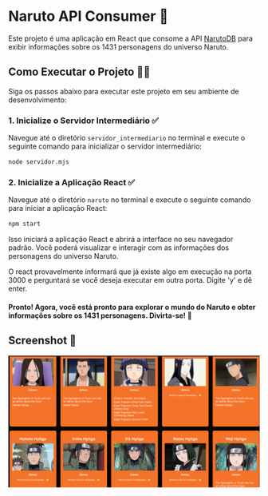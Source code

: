 # Naruto API Consumer 👱


Este projeto é uma aplicação em React que consome a API [NarutoDB](https://www.narutodb.xyz/) para exibir informações sobre os 1431 personagens do universo Naruto.

## Como Executar o Projeto 👩‍💻

Siga os passos abaixo para executar este projeto em seu ambiente de desenvolvimento:

### 1. Inicialize o Servidor Intermediário ✅

Navegue até o diretório `servidor_intermediario` no terminal e execute o seguinte comando para inicializar o servidor intermediário:

```bash
node servidor.mjs
```

### 2. Inicialize a Aplicação React ✅

Navegue até o diretório `naruto` no terminal e execute o seguinte comando para iniciar a aplicação React:

```bash
npm start
```
Isso iniciará a aplicação React e abrirá a interface no seu navegador padrão. Você poderá visualizar e interagir com as informações dos personagens do universo Naruto.

O react provavelmente informará que já existe algo em execução na porta 3000 e perguntará se você deseja executar em outra porta. Digite 'y' e dê enter.

#### Pronto! Agora, você está pronto para explorar o mundo do Naruto e obter informações sobre os 1431 personagens. Divirta-se! 🤩
## Screenshot 📸
![Print](./public/print.png)




